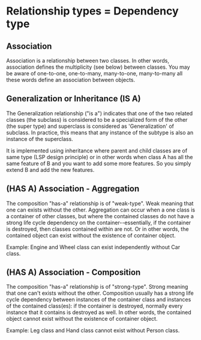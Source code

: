 # Relationship types = Dependency type

## Association

Association is a relationship between two classes. In other words, association defines the multiplicity (see below) between classes. You may be aware of one-to-one, one-to-many, many-to-one, many-to-many all these words define an association between objects.

## Generalization or Inheritance (IS A)

The Generalization relationship ("is a") indicates that one of the two related classes (the subclass) is considered to be a specialized form of the other (the super type) and superclass is considered as 'Generalization' of subclass. In practice, this means that any instance of the subtype is also an instance of the superclass.

It is implemented using inheritance where parent and child classes are of same type (LSP design principle) or in other words when class A has all the same feature of B and you want to add some more features. So you simply extend B and add the new features.

## (HAS A) Association - Aggregation

The composition "has-a" relationship is of "weak-type". Weak meaning that one can exists without the other. Aggregation can occur when a one class is a container of other classes, but where the contained classes do not have a strong life cycle dependency on the container--essentially, if the container is destroyed, then classes contained within are not. Or in other words, the contained object can exist without the existence of container object.

Example: Engine and Wheel class can exist independently without Car class.

## (HAS A) Association - Composition

The composition "has-a" relationship is of "strong-type". Strong meaning that one can't exists without the other. Composition usually has a strong life cycle dependency between instances of the container class and instances of the contained class(es): if the container is destroyed, normally every instance that it contains is destroyed as well. In other words, the contained object cannot exist without the existence of container object.

Example: Leg class and Hand class cannot exist without Person class.
